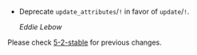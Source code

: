 *   Deprecate `update_attributes`/`!` in favor of `update`/`!`.

    *Eddie Lebow*


Please check [5-2-stable](https://github.com/rails/rails/blob/5-2-stable/activerecord/CHANGELOG.md) for previous changes.

